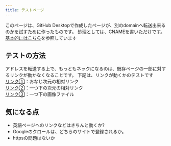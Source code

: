 ```yaml
---
title: テストページ
---
```


このページは、GitHub Desktopで作成したページが、別のdomainへ転送出来るのかを試すために作ったものです。
処理としては、CNAMEを書いただけです。
[基本的にはこちら](https://docs.github.com/ja/github/working-with-github-pages/managing-a-custom-domain-for-your-github-pages-site#%E3%82%B5%E3%83%96%E3%83%89%E3%83%A1%E3%82%A4%E3%83%B3%E3%82%92%E8%A8%AD%E5%AE%9A%E3%81%99%E3%82%8B)を参照しています<br>

## テストの方法
アドレスを転送する上で、もっともネックになるのは、既存ページの一部に対するリンクが動かなくなることです。
下記は、リンクが動くかのテストです<br>
[リンク①](what_not_new)：おなじ次元の相対リンク<br>
[リンク②](support/)：一つ下の次元の相対リンク<br>
[リンク③](support/test.jpg)：一つ下の画像ファイル<br>

## 気になる点
- 英語ページへのリンクなどはきちんと動くか?
- Googleのクロールは、どちらのサイトで登録されるか。
- httpsの問題はないか